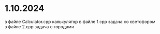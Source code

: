# 1.10.2024
в файле Calculator.cpp калькулятор
в файле 1.cpp задача со светофором <br />
в файле 2.cpp задача с городами <br />

